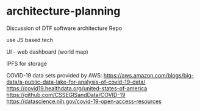 # architecture-planning
Discussion of DTF software architecture Repo

use JS based tech

UI - web dashboard (world map)


IPFS for storage


COVID-19 data sets provided by AWS: https://aws.amazon.com/blogs/big-data/a-public-data-lake-for-analysis-of-covid-19-data/
https://covid19.healthdata.org/united-states-of-america
https://github.com/CSSEGISandData/COVID-19
https://datascience.nih.gov/covid-19-open-access-resources
